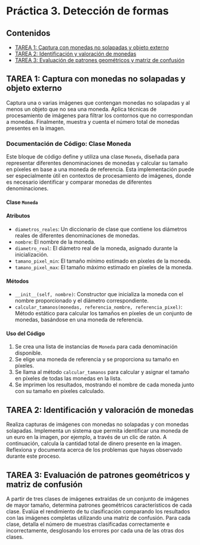 # Práctica 3. Detección de formas

## Contenidos
- [TAREA 1: Captura con monedas no solapadas y objeto externo](#tarea-1-captura-con-monedas-no-solapadas-y-objeto-externo)
- [TAREA 2: Identificación y valoración de monedas](#tarea-2-identificación-y-valoración-de-monedas)
- [TAREA 3: Evaluación de patrones geométricos y matriz de confusión](#tarea-3-evaluación-de-patrones-geométricos-y-matriz-de-confusión)

## TAREA 1: Captura con monedas no solapadas y objeto externo
Captura una o varias imágenes que contengan monedas no solapadas y al menos un objeto que no sea una moneda. Aplica técnicas de procesamiento de imágenes para filtrar los contornos que no correspondan a monedas. Finalmente, muestra y cuenta el número total de monedas presentes en la imagen.

### Documentación de Código: Clase Moneda

Este bloque de código define y utiliza una clase `Moneda`, diseñada para representar diferentes denominaciones de monedas y calcular su tamaño en píxeles en base a una moneda de referencia. Esta implementación puede ser especialmente útil en contextos de procesamiento de imágenes, donde es necesario identificar y comparar monedas de diferentes denominaciones.

#### Clase `Moneda`

#### Atributos
- `diametros_reales`: Un diccionario de clase que contiene los diámetros reales de diferentes denominaciones de monedas.
- `nombre`: El nombre de la moneda.
- `diametro_real`: El diámetro real de la moneda, asignado durante la inicialización.
- `tamano_pixel_min`: El tamaño mínimo estimado en píxeles de la moneda.
- `tamano_pixel_max`: El tamaño máximo estimado en píxeles de la moneda.

#### Métodos
- `__init__(self, nombre)`: Constructor que inicializa la moneda con el nombre proporcionado y el diámetro correspondiente.
- `calcular_tamanos(monedas, referencia_nombre, referencia_pixel)`: Método estático para calcular los tamaños en píxeles de un conjunto de monedas, basándose en una moneda de referencia.

#### Uso del Código

1. Se crea una lista de instancias de `Moneda` para cada denominación disponible.
2. Se elige una moneda de referencia y se proporciona su tamaño en píxeles.
3. Se llama al método `calcular_tamanos` para calcular y asignar el tamaño en píxeles de todas las monedas en la lista.
4. Se imprimen los resultados, mostrando el nombre de cada moneda junto con su tamaño en píxeles calculado.


## TAREA 2: Identificación y valoración de monedas
Realiza capturas de imágenes con monedas no solapadas y con monedas solapadas. Implementa un sistema que permita identificar una moneda de un euro en la imagen, por ejemplo, a través de un clic de ratón. A continuación, calcula la cantidad total de dinero presente en la imagen. Reflexiona y documenta acerca de los problemas que hayas observado durante este proceso.

## TAREA 3: Evaluación de patrones geométricos y matriz de confusión
A partir de tres clases de imágenes extraídas de un conjunto de imágenes de mayor tamaño, determina patrones geométricos característicos de cada clase. Evalúa el rendimiento de tu clasificación comparando los resultados con las imágenes completas utilizando una matriz de confusión. Para cada clase, detalla el número de muestras clasificadas correctamente e incorrectamente, desglosando los errores por cada una de las otras dos clases.



